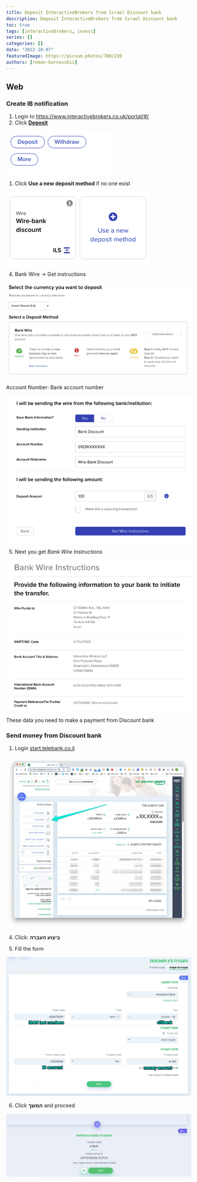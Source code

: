 ```yaml
---
title: Deposit InteractiveBrokers from Israel Discount bank
description: Deposit InteractiveBrokers from Israel Discount bank
toc: true
tags: [interactivebrokers, invest]
series: []
categories: []
date: "2022-10-07"
featuredImage: https://picsum.photos/700/230
authors: [roman-kurnovskii]
---
```


## Web

### Create IB notification

1. Login to https://www.interactivebrokers.co.uk/portal/#/
1. Click [**Deposit**](https://www.interactivebrokers.co.uk/AccountManagement/AmAuthentication?action=FUND_TRANSFERS&type=DEPOSIT)

![](img/button-deposit.png)

1. Click **Use a new deposit method** if no one exist

![](img/button-use-new-deposit.png)

4. Bank Wire -> Get instructions

![](img/select-deposit-method.png)

Account Number: Bank account number

![](img/bank-wire-template.png)

5. Next you get *Bank Wire Instructions*

![](img/bank-wire-instructions.png)

These data you need to make a payment from Discount bank

### Send money from Discount bank

1. Login [start.telebank.co.il](https://start.telebank.co.il/)

![](img/discount-bank-01.jpg)

4. Click: **ביצוע העברה**

5. Fill the form 

![](img/discount-send-money.jpg)

6. Click **המשך** and proceed

![](img/discount-send-money-done.png)
